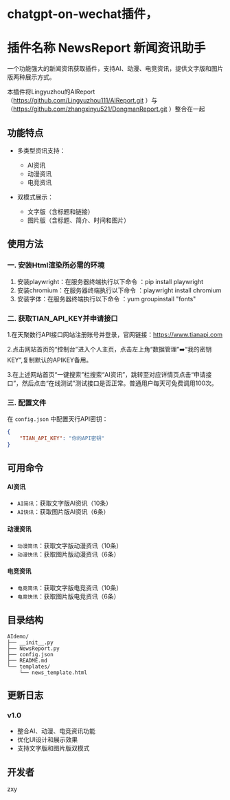 # chatgpt-on-wechat插件，

# 插件名称 NewsReport 新闻资讯助手

一个功能强大的新闻资讯获取插件，支持AI、动漫、电竞资讯，提供文字版和图片版两种展示方式。

本插件将Lingyuzhou的AIReport（https://github.com/Lingyuzhou111/AIReport.git ）与（https://github.com/zhangxinyu521/DongmanReport.git ）整合在一起
## 功能特点

- 多类型资讯支持：
  - AI资讯
  - 动漫资讯
  - 电竞资讯

- 双模式展示：
  - 文字版（含标题和链接）
  - 图片版（含标题、简介、时间和图片）

## 使用方法

### 一. 安装Html渲染所必需的环境
1. 安装playwright：在服务器终端执行以下命令 ：pip install playwright
2. 安装chromium：在服务器终端执行以下命令 ：playwright install chromium
3. 安装字体：在服务器终端执行以下命令 ：yum groupinstall "fonts"

### 二. 获取TIAN_API_KEY并申请接口
1.在天聚数行API接口网站注册账号并登录，官网链接：https://www.tianapi.com

2.点击网站首页的“控制台”进入个人主页，点击左上角“数据管理”➡️“我的密钥KEY”,复制默认的APIKEY备用。

3.在上述网站首页“一键搜索”栏搜索“AI资讯”，跳转至对应详情页点击“申请接口”，然后点击“在线测试”测试接口是否正常。普通用户每天可免费调用100次。


### 三. 配置文件

在 `config.json` 中配置天行API密钥：

```json
{
    "TIAN_API_KEY": "你的API密钥"
}
```

## 可用命令

#### AI资讯
- `AI简讯`：获取文字版AI资讯（10条）
- `AI快讯`：获取图片版AI资讯（6条）

#### 动漫资讯
- `动漫简讯`：获取文字版动漫资讯（10条）
- `动漫快讯`：获取图片版动漫资讯（6条）

#### 电竞资讯
- `电竞简讯`：获取文字版电竞资讯（10条）
- `电竞快讯`：获取图片版电竞资讯（6条）


## 目录结构

```
AIdemo/
├── __init__.py
├── NewsReport.py
├── config.json
├── README.md
└── templates/
    └── news_template.html
```


## 更新日志

### v1.0
- 整合AI、动漫、电竞资讯功能
- 优化UI设计和展示效果
- 支持文字版和图片版双模式

## 开发者
zxy

